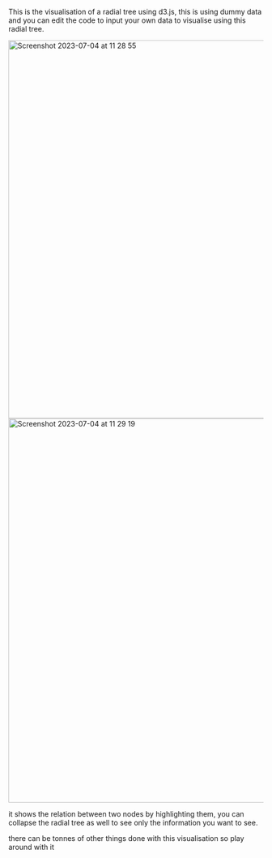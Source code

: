 This is the visualisation of a radial tree using d3.js, this is using dummy data and you can edit the code to input your own data to visualise using this radial tree.

<img width="746" alt="Screenshot 2023-07-04 at 11 28 55" src="https://github.com/Harshkamdar67/D3-radial-tree/assets/63010578/70bc5fc0-2f88-46c8-802f-eae505d7248a">


<img width="758" alt="Screenshot 2023-07-04 at 11 29 19" src="https://github.com/Harshkamdar67/D3-radial-tree/assets/63010578/5da49311-3375-44f8-9435-a60f449d0691">

it shows the relation between two nodes by highlighting them, you can collapse the radial tree as well to see only the information you want to see. 

there can be tonnes of other things done with this visualisation so play around with it
